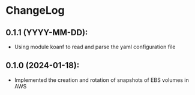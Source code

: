 # ChangeLog

## 0.1.1 (YYYY-MM-DD):

* Using module koanf to read and parse the yaml configuration file

## 0.1.0 (2024-01-18):

* Implemented the creation and rotation of snapshots of EBS volumes in AWS
